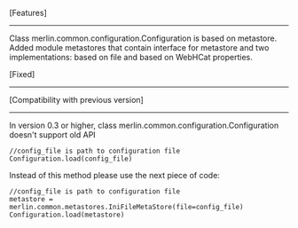 [Features]
**********
Class merlin.common.configuration.Configuration is based on metastore.
Added module metastores that contain interface for metastore and
two implementations: based on file and based on WebHCat properties.

[Fixed]
*******


[Compatibility with previous version]
*************************************
In version 0.3 or higher, class merlin.common.configuration.Configuration doesn't support old API

    //config_file is path to configuration file
    Configuration.load(config_file)

Instead of this method please use the next piece of code:

    //config_file is path to configuration file
    metastore = merlin.common.metastores.IniFileMetaStore(file=config_file)
    Configuration.load(metastore)